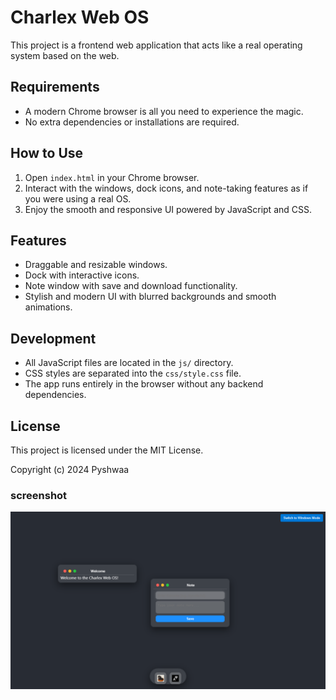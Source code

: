 # Charlex Web OS

This project is a frontend web application that acts like a real operating system based on the web.

## Requirements

- A modern Chrome browser is all you need to experience the magic.
- No extra dependencies or installations are required.

## How to Use

1. Open `index.html` in your Chrome browser.
2. Interact with the windows, dock icons, and note-taking features as if you were using a real OS.
3. Enjoy the smooth and responsive UI powered by JavaScript and CSS.

## Features

- Draggable and resizable windows.
- Dock with interactive icons.
- Note window with save and download functionality.
- Stylish and modern UI with blurred backgrounds and smooth animations.

## Development

- All JavaScript files are located in the `js/` directory.
- CSS styles are separated into the `css/style.css` file.
- The app runs entirely in the browser without any backend dependencies.

## License

This project is licensed under the MIT License.

Copyright (c) 2024 Pyshwaa

### screenshot
![Screenshot](screenshots/charlex.png)